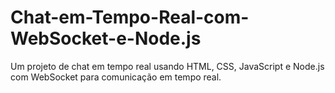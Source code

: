# Chat-em-Tempo-Real-com-WebSocket-e-Node.js
Um projeto de chat em tempo real usando HTML, CSS, JavaScript e Node.js com WebSocket para comunicação em tempo real.
